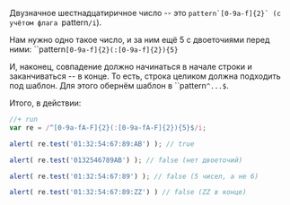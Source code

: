 Двузначное шестнадцатиричное число -- это ``pattern`[0-9a-f]{2}` (с учётом флага ``pattern`/i`).

Нам нужно одно такое число, и за ним ещё 5 с двоеточиями перед ними: ``pattern`[0-9a-f]{2}(:[0-9a-f]{2}){5}`

И, наконец, совпадение должно начинаться в начале строки и заканчиваться -- в конце. То есть, строка целиком должна подходить под шаблон. Для этого обернём шаблон в ``pattern`^...$`.

Итого, в действии:


```js
//+ run
var re = /^[0-9a-fA-F]{2}(:[0-9a-fA-F]{2}){5}$/i;

alert( re.test('01:32:54:67:89:AB') ); // true

alert( re.test('0132546789AB') ); // false (нет двоеточий)

alert( re.test('01:32:54:67:89') ); // false (5 чисел, а не 6)

alert( re.test('01:32:54:67:89:ZZ') ) // false (ZZ в конце)
```
